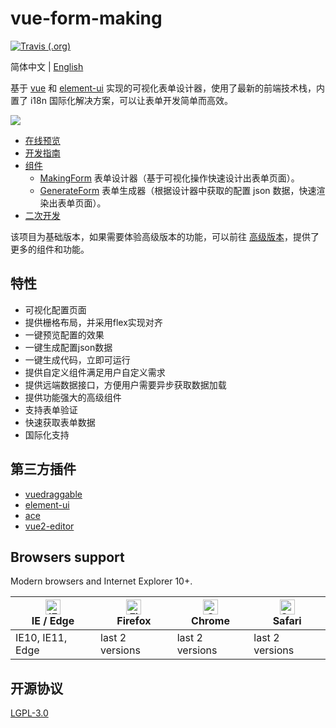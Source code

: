 # vue-form-making

[![Travis (.org)](https://img.shields.io/travis/upcwangying/vue-form-making)](https://travis-ci.org/github/upcwangying/vue-form-making)

简体中文 | [English](./README.md)

基于 [vue](https://github.com/vuejs/vue) 和 [element-ui](https://github.com/ElemeFE/element) 实现的可视化表单设计器，使用了最新的前端技术栈，内置了 i18n 国际化解决方案，可以让表单开发简单而高效。

![](http://cdn.form.xiaoyaoji.cn/Jietu20200708-202415-HD.gif)

* [在线预览](http://form.xiaoyaoji.cn/basic-version)
* [开发指南](/docs/guide.zh-CN.md)
* [组件](/docs/component.zh-CN.md)
  * [MakingForm](/docs/component.zh-CN.md#表单设计器makingform) 表单设计器（基于可视化操作快速设计出表单页面）。
  * [GenerateForm](/docs/component.zh-CN.md#表单生成器generateform) 表单生成器（根据设计器中获取的配置 json 数据，快速渲染出表单页面）。
* [二次开发](/docs/develop.zh-CN.md)

该项目为基础版本，如果需要体验高级版本的功能，可以前往  [高级版本](http://form.making.link)，提供了更多的组件和功能。

## 特性

* 可视化配置页面
* 提供栅格布局，并采用flex实现对齐
* 一键预览配置的效果
* 一键生成配置json数据
* 一键生成代码，立即可运行
* 提供自定义组件满足用户自定义需求
* 提供远端数据接口，方便用户需要异步获取数据加载
* 提供功能强大的高级组件
* 支持表单验证
* 快速获取表单数据
* 国际化支持

## 第三方插件

* [vuedraggable](https://github.com/SortableJS/Vue.Draggable)
* [element-ui](https://github.com/ElemeFE/element)
* [ace](https://github.com/ajaxorg/ace)
* [vue2-editor](https://github.com/davidroyer/vue2-editor)

## Browsers support

Modern browsers and Internet Explorer 10+.

| [<img src="https://user-gold-cdn.xitu.io/2020/7/8/1732e40d01d856c3?w=48&h=48&f=png&s=3574" alt="IE / Edge" width="24px" height="24px" />](https://godban.github.io/browsers-support-badges/)</br>IE / Edge | [<img src="https://user-gold-cdn.xitu.io/2020/7/8/1732e40e774b0ae3?w=48&h=48&f=png&s=3943" alt="Firefox" width="24px" height="24px" />](https://godban.github.io/browsers-support-badges/)</br>Firefox | [<img src="https://user-gold-cdn.xitu.io/2020/7/8/1732e40d043ea030?w=48&h=48&f=png&s=3678" alt="Chrome" width="24px" height="24px" />](https://godban.github.io/browsers-support-badges/)</br>Chrome | [<img src="https://user-gold-cdn.xitu.io/2020/7/8/1732e40d044e39d2?w=48&h=48&f=png&s=5240" alt="Safari" width="24px" height="24px" />](https://godban.github.io/browsers-support-badges/)</br>Safari |
| --------- | --------- | --------- | --------- |
| IE10, IE11, Edge| last 2 versions| last 2 versions| last 2 versions

## 开源协议

[LGPL-3.0](https://opensource.org/licenses/LGPL-3.0)

